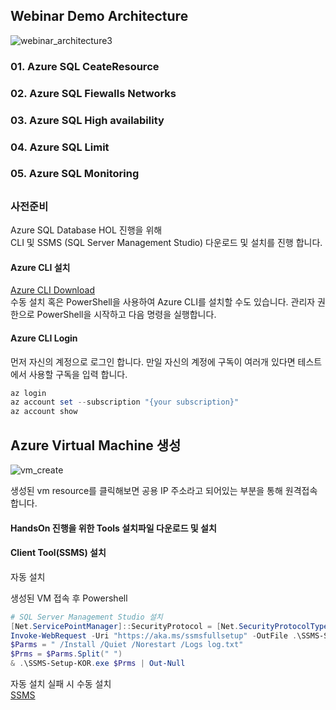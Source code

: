 
## Webinar Demo Architecture


![webinar_architecture3](https://user-images.githubusercontent.com/82139935/114117694-3742e200-9922-11eb-9f4b-e1be3050e6e0.PNG)




### 01. Azure SQL CeateResource
### 02. Azure SQL Fiewalls Networks
### 03. Azure SQL High availability
### 04. Azure SQL Limit
### 05. Azure SQL Monitoring
##              



### 사전준비
Azure SQL Database HOL 진행을 위해  
CLI 및 SSMS (SQL Server Management Studio) 다운로드 및 설치를 진행 합니다.

#### Azure CLI 설치
[Azure CLI Download](https://aka.ms/installazurecliwindows)  
수동 설치 혹은 PowerShell을 사용하여 Azure CLI를 설치할 수도 있습니다.
관리자 권한으로 PowerShell을 시작하고 다음 명령을 실행합니다.

#### Azure CLI Login
먼저 자신의 계정으로 로그인 합니다.
만일 자신의 계정에 구독이 여러개 있다면 테스트에서 사용할 구독을 입력 합니다.
```powershell
az login 
az account set --subscription "{your subscription}"
az account show
```

## Azure Virtual Machine 생성

![vm_create](https://user-images.githubusercontent.com/82139935/114143201-cf56c080-994e-11eb-9d87-520151b1a21e.PNG)


생성된 vm resource를 클릭해보면 공용 IP 주소라고 되어있는 부분을 통해 원격접속 합니다.


#### HandsOn 진행을 위한 Tools 설치파일 다운로드 및 설치
#### Client Tool(SSMS) 설치
자동 설치

생성된 VM 접속 후 Powershell

```powershell
# SQL Server Management Studio 설치
[Net.ServicePointManager]::SecurityProtocol = [Net.SecurityProtocolType]::Tls12
Invoke-WebRequest -Uri "https://aka.ms/ssmsfullsetup" -OutFile .\SSMS-Setup-KOR.exe; 
$Parms = " /Install /Quiet /Norestart /Logs log.txt"
$Prms = $Parms.Split(" ")
& .\SSMS-Setup-KOR.exe $Prms | Out-Null
```
자동 설치 실패 시 수동 설치  
[SSMS](https://docs.microsoft.com/ko-kr/sql/ssms/download-sql-server-management-studio-ssms?view=sql-server-ver15)  
